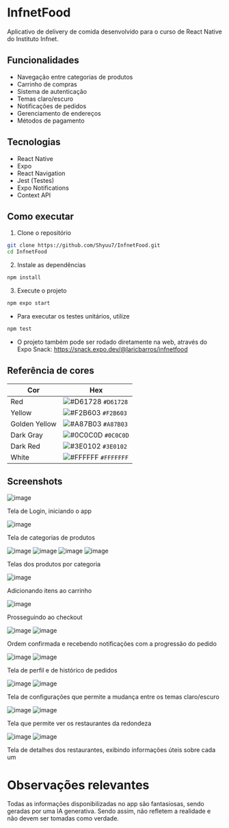 # InfnetFood

Aplicativo de delivery de comida desenvolvido para o curso de React Native do Instituto Infnet.

## Funcionalidades

- Navegação entre categorias de produtos
- Carrinho de compras
- Sistema de autenticação
- Temas claro/escuro
- Notificações de pedidos
- Gerenciamento de endereços
- Métodos de pagamento

## Tecnologias

- React Native
- Expo
- React Navigation
- Jest (Testes)
- Expo Notifications
- Context API

## Como executar

1. Clone o repositório
```bash
git clone https://github.com/Shyuu7/InfnetFood.git
cd InfnetFood
```

2. Instale as dependências
```bash
npm install
```

3. Execute o projeto
```bash
npm expo start
```

* Para executar os testes unitários, utilize
```bash
npm test
```

* O projeto também pode ser rodado diretamente na web, através do Expo Snack:
    https://snack.expo.dev/@laricbarros/infnetfood 

## Referência de cores

| Cor            | Hex                                                                |
| ----------------- | ------------------------------------------------------------------ |
| Red | ![#D61728](https://placehold.co/20x20/D61728/D61728.png)   `#D61728`|
| Yellow | ![#F2B603](https://placehold.co/20x20/F2B603/F2B603.png) `#F2B603`|
| Golden Yellow | ![#A87B03](https://placehold.co/20x20/A87B03/A87B03.png) `#A87B03` |
| Dark Gray | ![#0C0C0D](https://placehold.co/20x20/0C0C0D/0C0C0D.png) `#0C0C0D` |
| Dark Red | ![#3E0102](https://placehold.co/20x20/3E0102/3E0102.png) `#3E0102` |
| White | ![#FFFFFF](https://placehold.co/20x20/FFFFFF/FFFFFF.png) `#FFFFFFF` |

## Screenshots

![image](https://github.com/user-attachments/assets/2c0ce874-b0ca-4a0e-a4bd-c31b21bccf9f)


Tela de Login, iniciando o app


![image](https://github.com/user-attachments/assets/fcfbff04-4e8e-4708-84c6-06eddce280e8)


Tela de categorias de produtos


![image](https://github.com/user-attachments/assets/206a138b-f34d-4d09-8f85-96508907319f)
![image](https://github.com/user-attachments/assets/15443ab3-a18c-45eb-8380-cc7ed368dcc7)
![image](https://github.com/user-attachments/assets/ac2fe396-7aa1-48af-a6da-da674acd146e)
![image](https://github.com/user-attachments/assets/413fedc1-f804-4a97-a14c-74fbc854016f)


Telas dos produtos por categoria


![image](https://github.com/user-attachments/assets/35007a2b-b1e5-4564-af45-87c0139af514)


Adicionando itens ao carrinho


![image](https://github.com/user-attachments/assets/a3ea8d79-c396-4007-b369-16c1a1850027)


Prosseguindo ao checkout


![image](https://github.com/user-attachments/assets/a2726e60-0412-407b-b2a7-c9c90e11416d)
![image](https://github.com/user-attachments/assets/2252bf3c-4aa7-4338-81f0-1319811d2128)


Ordem confirmada e recebendo notificações com a progressão do pedido


![image](https://github.com/user-attachments/assets/59885376-5d65-4358-a0ab-f41c15d22999)
![image](https://github.com/user-attachments/assets/7f40bee7-7ca1-4aed-8d8a-23d8e6fc38fe)


Tela de perfil e de histórico de pedidos


![image](https://github.com/user-attachments/assets/80e5d635-08fe-40eb-bdcf-1be74ee80532)
![image](https://github.com/user-attachments/assets/867bb425-5e7d-4549-a775-67a186b1d1db)

Tela de configurações que permite a mudança entre os temas claro/escuro

![image](https://github.com/user-attachments/assets/e149533e-71b0-4301-8493-392c05c8d463)
![image](https://github.com/user-attachments/assets/fe7e8ca9-e9e1-4e6c-9944-af562161fc11)

Tela que permite ver os restaurantes da redondeza

![image](https://github.com/user-attachments/assets/db4afea5-23fb-43b1-bb8e-ef057d954f64)
![image](https://github.com/user-attachments/assets/6d335639-1223-44ce-862f-30d44e848018)

Tela de detalhes dos restaurantes, exibindo informações úteis sobre cada um

# Observações relevantes

Todas as informações disponibilizadas no app são fantasiosas, sendo geradas por uma IA generativa. Sendo assim, não refletem a realidade e não devem ser tomadas como verdade.


































